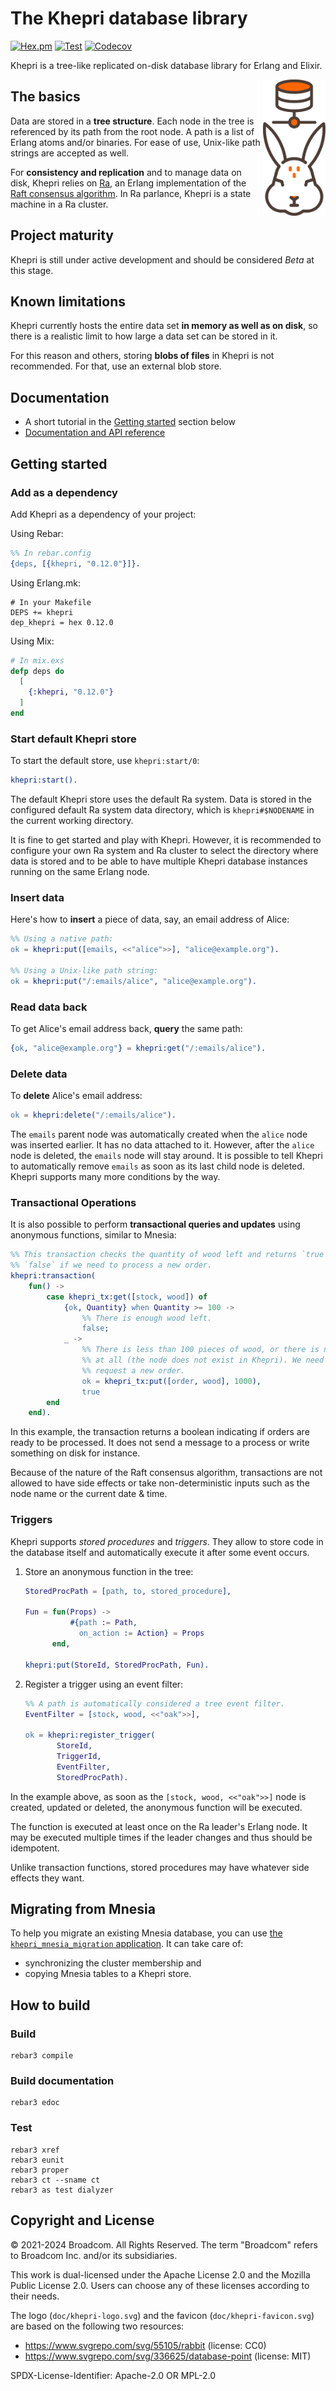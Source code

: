 # The Khepri database library

[![Hex.pm](https://img.shields.io/hexpm/v/khepri)](https://hex.pm/packages/khepri/)
[![Test](https://github.com/rabbitmq/khepri/actions/workflows/test.yaml/badge.svg)](https://github.com/rabbitmq/khepri/actions/workflows/test.yaml)
[![Codecov](https://codecov.io/gh/rabbitmq/khepri/branch/main/graph/badge.svg?token=R0OGKZ2RK2)](https://codecov.io/gh/rabbitmq/khepri)

Khepri is a tree-like replicated on-disk database library for Erlang and
Elixir.

<img align="right" width="100" src="/doc/khepri-logo.svg">

## The basics

Data are stored in a **tree structure**. Each node in the tree is referenced by
its path from the root node. A path is a list of Erlang atoms and/or binaries.
For ease of use, Unix-like path strings are accepted as well.

For **consistency and replication** and to manage data on disk, Khepri relies
on [Ra](https://github.com/rabbitmq/ra), an Erlang implementation of the [Raft
consensus algorithm](https://raft.github.io/). In Ra parlance, Khepri is a
state machine in a Ra cluster.

## Project maturity

Khepri is still under active development and should be considered *Beta* at
this stage.

## Known limitations

Khepri currently hosts the entire data set **in memory as well as on disk**, so
there is a realistic limit to how large a data set can be stored in it.

For this reason and others, storing **blobs of files** in Khepri is not
recommended. For that, use an external blob store.

## Documentation

* A short tutorial in the [Getting started](#getting-started) section below
* [Documentation and API reference](https://rabbitmq.github.io/khepri/)

## Getting started

### Add as a dependency

Add Khepri as a dependency of your project:

Using Rebar:

```erlang
%% In rebar.config
{deps, [{khepri, "0.12.0"}]}.
```

Using Erlang.mk:

```make
# In your Makefile
DEPS += khepri
dep_khepri = hex 0.12.0
```

Using Mix:

```elixir
# In mix.exs
defp deps do
  [
    {:khepri, "0.12.0"}
  ]
end
```

### Start default Khepri store

To start the default store, use `khepri:start/0`:

```erlang
khepri:start().
```

The default Khepri store uses the default Ra system. Data is stored in the
configured default Ra system data directory, which is `khepri#$NODENAME` in
the current working directory.

It is fine to get started and play with Khepri. However, it is recommended to
configure your own Ra system and Ra cluster to select the directory where data
is stored and to be able to have multiple Khepri database instances running on
the same Erlang node.

### Insert data

Here's how to **insert** a piece of data, say, an email address of Alice:

```erlang
%% Using a native path:
ok = khepri:put([emails, <<"alice">>], "alice@example.org").

%% Using a Unix-like path string:
ok = khepri:put("/:emails/alice", "alice@example.org").
```

### Read data back

To get Alice's email address back, **query** the same path:

```erlang
{ok, "alice@example.org"} = khepri:get("/:emails/alice").
```

### Delete data

To **delete** Alice's email address:

```erlang
ok = khepri:delete("/:emails/alice").
```

The `emails` parent node was automatically created when the `alice` node was
inserted earlier. It has no data attached to it. However, after the `alice`
node is deleted, the `emails` node will stay around. It is possible to tell
Khepri to automatically remove `emails` as soon as its last child node is
deleted. Khepri supports many more conditions by the way.

### Transactional Operations

It is also possible to perform **transactional queries and updates** using
anonymous functions, similar to Mnesia:

```erlang
%% This transaction checks the quantity of wood left and returns `true` or
%% `false` if we need to process a new order.
khepri:transaction(
    fun() ->
        case khepri_tx:get([stock, wood]) of
            {ok, Quantity} when Quantity >= 100 ->
                %% There is enough wood left.
                false;
            _ ->
                %% There is less than 100 pieces of wood, or there is none
                %% at all (the node does not exist in Khepri). We need to
                %% request a new order.
                ok = khepri_tx:put([order, wood], 1000),
                true
        end
    end).
```

In this example, the transaction returns a boolean indicating if orders are
ready to be processed. It does not send a message to a process or write
something on disk for instance.

Because of the nature of the Raft consensus algorithm, transactions are not
allowed to have side effects or take non-deterministic inputs such as the node
name or the current date & time.

### Triggers

Khepri supports *stored procedures* and *triggers*. They allow to store code in
the database itself and automatically execute it after some event occurs.

1.  Store an anonymous function in the tree:

    ```erlang
    StoredProcPath = [path, to, stored_procedure],

    Fun = fun(Props) ->
              #{path := Path,
                on_action := Action} = Props
          end,

    khepri:put(StoreId, StoredProcPath, Fun).
    ```

2.  Register a trigger using an event filter:

    ```erlang
    %% A path is automatically considered a tree event filter.
    EventFilter = [stock, wood, <<"oak">>],

    ok = khepri:register_trigger(
           StoreId,
           TriggerId,
           EventFilter,
           StoredProcPath).
    ```

In the example above, as soon as the `[stock, wood, <<"oak">>]` node is
created, updated or deleted, the anonymous function will be executed.

The function is executed at least once on the Ra leader's Erlang node. It may
be executed multiple times if the leader changes and thus should be idempotent.

Unlike transaction functions, stored procedures may have whatever side effects
they want.

## Migrating from Mnesia

To help you migrate an existing Mnesia database, you can use [the
`khepri_mnesia_migration`
application](https://github.com/rabbitmq/khepri_mnesia_migration/). It can take
care of:
* synchronizing the cluster membership and
* copying Mnesia tables to a Khepri store.

## How to build

### Build

```
rebar3 compile
```

### Build documentation

```
rebar3 edoc
```

### Test

```
rebar3 xref
rebar3 eunit
rebar3 proper
rebar3 ct --sname ct
rebar3 as test dialyzer
```

## Copyright and License

© 2021-2024 Broadcom. All Rights Reserved. The term "Broadcom" refers to Broadcom Inc. and/or its subsidiaries.

This work is dual-licensed under the Apache License 2.0 and the Mozilla Public
License 2.0. Users can choose any of these licenses according to their needs.

The logo (`doc/khepri-logo.svg`) and the favicon (`doc/khepri-favicon.svg`) are
based on the following two resources:
* https://www.svgrepo.com/svg/55105/rabbit (license: CC0)
* https://www.svgrepo.com/svg/336625/database-point (license: MIT)

SPDX-License-Identifier: Apache-2.0 OR MPL-2.0

